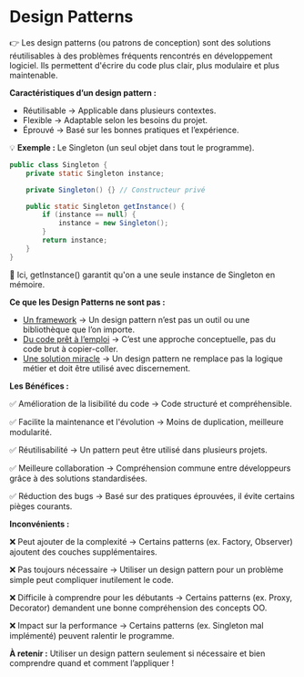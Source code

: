 # Design Patterns 
👉 Les design patterns (ou patrons de conception) sont des solutions réutilisables à des problèmes fréquents rencontrés en développement logiciel. Ils permettent d'écrire du code plus clair, plus modulaire et plus maintenable.

**Caractéristiques d’un design pattern :**
- Réutilisable → Applicable dans plusieurs contextes.
- Flexible → Adaptable selon les besoins du projet.
- Éprouvé → Basé sur les bonnes pratiques et l’expérience.

💡 **Exemple :** Le Singleton (un seul objet dans tout le programme).
```java
public class Singleton {
    private static Singleton instance;

    private Singleton() {} // Constructeur privé

    public static Singleton getInstance() {
        if (instance == null) {
            instance = new Singleton();
        }
        return instance;
    }
}

```
📌 Ici, getInstance() garantit qu'on a une seule instance de Singleton en mémoire.

**Ce que les Design Patterns ne sont pas :**
- <u>Un framework</u> → Un design pattern n’est pas un outil ou une bibliothèque que l’on importe.
- <u>Du code prêt à l’emploi</u> → C’est une approche conceptuelle, pas du code brut à copier-coller.
- <u>Une solution miracle</u> → Un design pattern ne remplace pas la logique métier et doit être utilisé avec discernement.

**Les Bénéfices :**

✅ Amélioration de la lisibilité du code → Code structuré et compréhensible.

✅ Facilite la maintenance et l'évolution → Moins de duplication, meilleure modularité.

✅ Réutilisabilité → Un pattern peut être utilisé dans plusieurs projets.

✅ Meilleure collaboration → Compréhension commune entre développeurs grâce à des solutions standardisées.

✅ Réduction des bugs → Basé sur des pratiques éprouvées, il évite certains pièges courants.

**Inconvénients :**

❌ Peut ajouter de la complexité → Certains patterns (ex. Factory, Observer) ajoutent des couches supplémentaires.

❌ Pas toujours nécessaire → Utiliser un design pattern pour un problème simple peut compliquer inutilement le code.

❌ Difficile à comprendre pour les débutants → Certains patterns (ex. Proxy, Decorator) demandent une bonne compréhension des concepts OO.

❌ Impact sur la performance → Certains patterns (ex. Singleton mal implémenté) peuvent ralentir le programme.

**À retenir :** Utiliser un design pattern seulement si nécessaire et bien comprendre quand et comment l’appliquer !